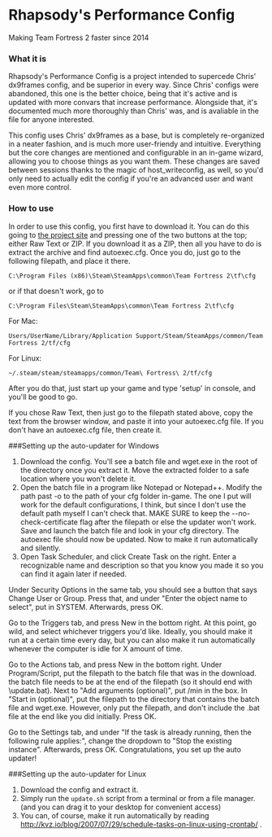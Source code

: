 Rhapsody's Performance Config
==========
Making Team Fortress 2 faster since 2014

### What it is
Rhapsody's Performance Config is a project intended to supercede Chris' dx9frames config, and be superior in every way. Since Chris' configs were abandoned, this one is the better choice, being that it's active and is updated with more convars that increase performance. Alongside that, it's documented much more thoroughly than Chris' was, and is avaliable in the file for anyone interested.

This config uses Chris' dx9frames as a base, but is completely re-organized in a neater fashion, and is much more user-friendy and intuitive. Everything but the core changes are mentioned and configurable in an in-game wizard, allowing you to choose things as you want them. These changes are saved between sessions thanks to the magic of host_writeconfig, as well, so you'd only need to actually edit the config if you're an advanced user and want even more control.

### How to use
In order to use this config, you first have to download it. You can do this going to [the project site](http://rhapsodysl.github.io/perfconfig/) and pressing one of the two buttons at the top; either Raw Text or ZIP. If you download it as a ZIP, then all you have to do is extract the archive and find autoexec.cfg. Once you do, just go to the following filepath, and place it there.

`C:\Program Files (x86)\Steam\SteamApps\common\Team Fortress 2\tf\cfg`

or if that doesn't work, go to

`C:\Program Files\Steam\SteamApps\common\Team Fortress 2\tf\cfg`

For Mac:

`Users/UserName/Library/Application Support/Steam/SteamApps/common/Team Fortress 2/tf/cfg`

For Linux:

`~/.steam/steam/steamapps/common/Team\ Fortress\ 2/tf/cfg`
 
After you do that, just start up your game and type 'setup' in console, and you'll be good to go.

If you chose Raw Text, then just go to the filepath stated above, copy the text from the browser window, and paste it into your autoexec.cfg file. If you don't have an autoexec.cfg file, then create it.

###Setting up the auto-updater for Windows

1. Download the config. You'll see a batch file and wget.exe in the root of the directory once you extract it. Move the extracted folder to a safe location where you won't delete it.
2. Open the batch file in a program like Notepad or Notepad++. Modify the path past -o to the path of your cfg folder in-game. The one I put will work for the default configurations, I think, but since I don't use the default path myself I can't check that. MAKE SURE to keep the --no-check-certificate flag after the filepath or else the updater won't work.
Save and launch the batch file and look in your cfg directory. The autoexec file should now be updated. Now to make it run automatically and silently.
3. Open Task Scheduler, and click Create Task on the right. Enter a recognizable name and description so that you know you made it so you can find it again later if needed.

Under Security Options in the same tab, you should see a button that says Change User or Group. Press that, and under "Enter the object name to select", put in SYSTEM. Afterwards, press OK.

Go to the Triggers tab, and press New in the bottom right. At this point, go wild, and select whichever triggers you'd like. Ideally, you should make it run at a certain time every day, but you can also make it run automatically whenever the computer is idle for X amount of time.

Go to the Actions tab, and press New in the bottom right. Under Program/Script, put the filepath to the batch file that was in the download. the batch file needs to be at the end of the filepath (so it should end with \update.bat). Next to "Add arguments (optional)", put /min in the box. In "Start in (optional)", put the filepath to the directory that contains the batch file and wget.exe. However, only put the filepath, and don't include the .bat file at the end like you did initially. Press OK.

Go to the Settings tab, and under "If the task is already running, then the following rule applies:", change the dropdown to "Stop the existing instance". Afterwards, press OK. Congratulations, you set up the auto updater!

###Setting up the auto-updater for Linux

1. Download the config and extract it.
2. Simply run the `update.sh` script from a terminal or from a file manager. (and you can drag it to your desktop for convenient access)
3. You can, of course, make it run automatically by reading http://kvz.io/blog/2007/07/29/schedule-tasks-on-linux-using-crontab/ .
